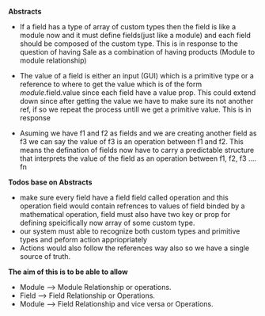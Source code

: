 **Abstracts**

- If a field has a type of array of custom types then the field is like a module now and it must define fields(just like a module) and each field should be composed of the custom type. This is in response to the question of having Sale as a combination of having products (Module to module relationship)

- The value of a field is either an input (GUI) which is a primitive type or a reference to where to get the value which is of the form $module.$field.value since each field have a value prop. This could extend down since after getting the value we have to make sure its not another ref, if so we repeat the process untill we get a primitive value. This is in response

- Asuming we have f1 and f2 as fields and we are creating another field as f3 we can say the value of f3 is an operation between f1 and f2. This means the defination of fields now have to carry a predictable structure that interprets the value of the field as an operation between f1, f2, f3 .... fn

**Todos base on Abstracts**

- make sure every field have a field field called operation and this operation field would contain refrences to values of field binded by a mathematical operation, field must also have two key or prop for defining speicifically now array of some custom type.
- our system must able to recognize both custom types and primitive types and peform action appriopriately
- Actions would also follow the references way also so we have a single source of truth.

**The aim of this is to be able to allow**

- Module --> Module Relationship or operations.
- Field --> Field Relationship or Operations.
- Module --> Field Relationship and vice versa or Operations.
